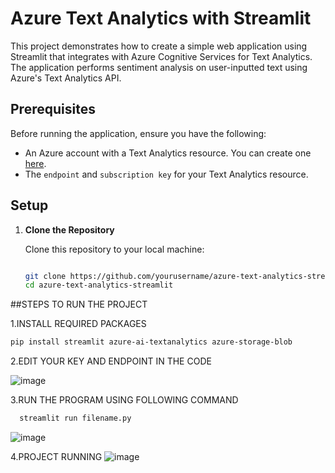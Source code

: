 # Azure Text Analytics with Streamlit

This project demonstrates how to create a simple web application using Streamlit that integrates with Azure Cognitive Services for Text Analytics. The application performs sentiment analysis on user-inputted text using Azure's Text Analytics API.

## Prerequisites

Before running the application, ensure you have the following:

- An Azure account with a Text Analytics resource. You can create one [here](https://portal.azure.com/).
- The `endpoint` and `subscription key` for your Text Analytics resource.

## Setup

1. **Clone the Repository**

   Clone this repository to your local machine:

   ```bash
   
   git clone https://github.com/yourusername/azure-text-analytics-streamlit.git
   cd azure-text-analytics-streamlit
##STEPS TO RUN THE PROJECT

1.INSTALL REQUIRED PACKAGES
 ```bash
pip install streamlit azure-ai-textanalytics azure-storage-blob
  ```

2.EDIT YOUR KEY AND ENDPOINT IN THE CODE

![image](https://github.com/user-attachments/assets/e5e2bea0-a6eb-42d6-8c39-300419682624)

3.RUN THE PROGRAM USING FOLLOWING COMMAND

 ```bash
   streamlit run filename.py
  ```
![image](https://github.com/user-attachments/assets/53b5382d-774c-49ab-8668-3604f69e023a)

4.PROJECT RUNNING
![image](https://github.com/user-attachments/assets/dee39bf7-c564-4f6e-818a-204fc8a0aff5)



